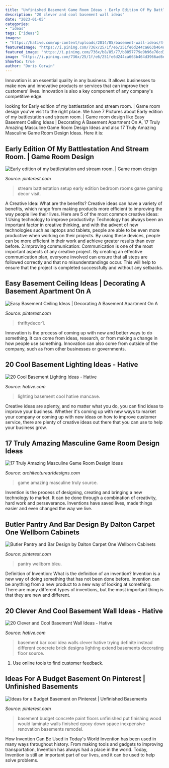 ```yaml
---
title: "Unfinished Basement Game Room Ideas : Early Edition Of My Battlestation And Stream Room."
description: "20 clever and cool basement wall ideas"
date: "2023-01-05"
categories:
- "ideas"
tags: ["ideas"]
images:
- "https://hative.com/wp-content/uploads/2014/05/basement-wall-ideas/4-basement-bar-wall-idea.jpg"
featuredImage: "https://i.pinimg.com/736x/25/1f/e6/251fe6d244ca663b464d3966ad6eb944.jpg"
featured_image: "https://i.pinimg.com/736x/b8/85/77/b8857779e9b96e76cd3fb93d3d38872d.jpg"
image: "https://i.pinimg.com/736x/25/1f/e6/251fe6d244ca663b464d3966ad6eb944.jpg"
ShowToc: true
author: "Doris Corwin"
---
```



Innovation is an essential quality in any business. It allows businesses to make new and innovative products or services that can improve their customers' lives. Innovation is also a key component of any company's competitive edge.

	

		
looking for Early edition of my battlestation and stream room. | Game room design you've visit to the right place. We have 7 Pictures about Early edition of my battlestation and stream room. | Game room design like Easy Basement Ceiling Ideas | Decorating A Basement Apartment On A, 17 Truly Amazing Masculine Game Room Design Ideas and also 17 Truly Amazing Masculine Game Room Design Ideas. Here it is:
		
    
## Early Edition Of My Battlestation And Stream Room. | Game Room Design

<img loading=lazy src="https://i.pinimg.com/736x/b8/85/77/b8857779e9b96e76cd3fb93d3d38872d.jpg" onerror="this.onerror=null;this.src='https://tse2.mm.bing.net/th?id=OIP.NLr5s68beLFQBYt2K374lQHaJ3&amp;pid=15.1';" alt="Early edition of my battlestation and stream room. | Game room design">

_Source: pinterest.com_

>stream battlestation setup early edition bedroom rooms game gaming decor visit. 

	

A Creative Idea: What are the benefits?
Creative ideas can have a variety of benefits, which range from making products more efficient to improving the way people live their lives. Here are 5 of the most common creative ideas: 
1.Using technology to improve productivity: Technology has always been an important factor in creative thinking, and with the advent of new technologies such as laptops and tablets, people are able to be even more productive when working on their projects. By using these devices, people can be more efficient in their work and achieve greater results than ever before. 
 2.Improving communication: Communication is one of the most important aspects of any creative project. By creating an effective communication plan, everyone involved can ensure that all steps are followed correctly and that no misunderstandings occur. This will help to ensure that the project is completed successfully and without any setbacks. 
 
    
## Easy Basement Ceiling Ideas | Decorating A Basement Apartment On A

<img loading=lazy src="https://i.pinimg.com/736x/29/b2/ed/29b2ed2d61cd2b804c7955809013f88a.jpg" onerror="this.onerror=null;this.src='https://tse4.mm.bing.net/th?id=OIP.7oBVVOSxfPWWh9XJj4vV8gHaLH&amp;pid=15.1';" alt="Easy Basement Ceiling Ideas | Decorating A Basement Apartment On A">

_Source: pinterest.com_

>thriftydecor1. 

	

Innovation is the process of coming up with new and better ways to do something. It can come from ideas, research, or from making a change in how people use something. Innovation can also come from outside of the company, such as from other businesses or governments.

    
## 20 Cool Basement Lighting Ideas - Hative

<img loading=lazy src="https://hative.com/wp-content/uploads/2014/05/basement-lighting-ideas/17-mancave-lighting.jpg" onerror="this.onerror=null;this.src='https://tse3.mm.bing.net/th?id=OIP.Lv5P2XWwy28z3Ls7FBCDywHaJ4&amp;pid=15.1';" alt="20 Cool Basement Lighting Ideas - Hative">

_Source: hative.com_

>lighting basement cool hative mancave. 

	

Creative ideas are aplenty, and no matter what you do, you can find ideas to improve your business. Whether it's coming up with new ways to market your company or coming up with new ideas on how to improve customer service, there are plenty of creative ideas out there that you can use to help your business grow.

    
## 17 Truly Amazing Masculine Game Room Design Ideas

<img loading=lazy src="https://www.architectureartdesigns.com/wp-content/uploads/2015/01/144-630x419.jpg" onerror="this.onerror=null;this.src='https://tse2.mm.bing.net/th?id=OIP.SnAf9n3pTf6-pCQWVAmcbAHaE7&amp;pid=15.1';" alt="17 Truly Amazing Masculine Game Room Design Ideas">

_Source: architectureartdesigns.com_

>game amazing masculine truly source. 

	

Invention is the process of designing, creating and bringing a new technology to market. It can be done through a combination of creativity, hard work and perseverance. Inventions have saved lives, made things easier and even changed the way we live.

    
## Butler Pantry And Bar Design By Dalton Carpet One Wellborn Cabinets

<img loading=lazy src="https://i.pinimg.com/736x/25/1f/e6/251fe6d244ca663b464d3966ad6eb944.jpg" onerror="this.onerror=null;this.src='https://tse3.mm.bing.net/th?id=OIP.OTmCVsAz7MsWo1ZCmxOmnQHaOD&amp;pid=15.1';" alt="Butler Pantry and Bar Design by Dalton Carpet One Wellborn Cabinets">

_Source: pinterest.com_

>pantry wellborn bleu. 

	

Definition of Invention: What is the definition of an invention?
Invention is a new way of doing something that has not been done before. Invention can be anything from a new product to a new way of looking at something. There are many different types of inventions, but the most important thing is that they are new and different.

    
## 20 Clever And Cool Basement Wall Ideas - Hative

<img loading=lazy src="https://hative.com/wp-content/uploads/2014/05/basement-wall-ideas/4-basement-bar-wall-idea.jpg" onerror="this.onerror=null;this.src='https://tse2.mm.bing.net/th?id=OIP.VrK1x4OanKNsJ2TRbGXaCgHaE8&amp;pid=15.1';" alt="20 Clever and Cool Basement Wall Ideas - Hative">

_Source: hative.com_

>basement bar cool idea walls clever hative trying definite instead different concrete brick designs lighting extend basements decorating floor source. 

	

1. Use online tools to find customer feedback.

    
## Ideas For A Budget Basement On Pinterest | Unfinished Basements

<img loading=lazy src="https://s-media-cache-ak0.pinimg.com/originals/3c/68/04/3c6804aa4af1c55856463a654d1735fd.jpg" onerror="this.onerror=null;this.src='https://tse1.mm.bing.net/th?id=OIP.mNkpRhi9vmInMDxzzTkufQAAAA&amp;pid=15.1';" alt="Ideas for a Budget Basement on Pinterest | Unfinished Basements">

_Source: pinterest.com_

>basement budget concrete paint floors unfinished put finishing wood would laminate walls finished epoxy down space inexpensive renovation basements remodel. 

	

How Invention Can Be Used in Today's World
Invention has been used in many ways throughout history. From making tools and gadgets to improving transportation, Invention has always had a place in the world. Today, Invention is still an important part of our lives, and it can be used to help solve problems.

